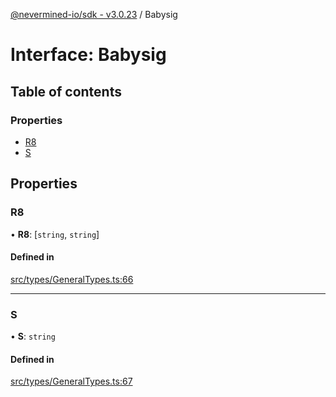 [@nevermined-io/sdk - v3.0.23](../code-reference.md) / Babysig

# Interface: Babysig

## Table of contents

### Properties

- [R8](Babysig.md#r8)
- [S](Babysig.md#s)

## Properties

### R8

• **R8**: [`string`, `string`]

#### Defined in

[src/types/GeneralTypes.ts:66](https://github.com/nevermined-io/sdk-js/blob/1cda883adfb801658f47efa6d7c6cc8f9f8998da/src/types/GeneralTypes.ts#L66)

---

### S

• **S**: `string`

#### Defined in

[src/types/GeneralTypes.ts:67](https://github.com/nevermined-io/sdk-js/blob/1cda883adfb801658f47efa6d7c6cc8f9f8998da/src/types/GeneralTypes.ts#L67)

